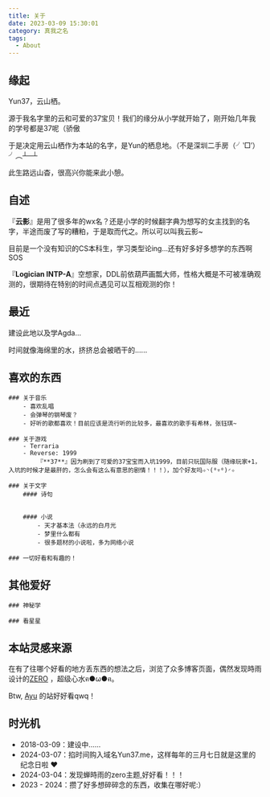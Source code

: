 ```yaml
---
title: 关于
date: 2023-03-09 15:30:01
category: 真我之名
tags:
  - About
---
```


## 缘起

Yun37，云山栖。

源于我名字里的云和可爱的37宝贝！我们的缘分从小学就开始了，刚开始几年我的学号都是37呢（骄傲

于是决定用云山栖作为本站的名字，是Yun的栖息地。（不是深圳二手房（╯‵□′）╯︵┴─┴

此生路远山杳，很高兴你能来此小憩。

## 自述

『**云影**』是用了很多年的wx名？还是小学的时候翻字典为想写的女主找到的名字，半途而废了写的糟粕，于是取而代之。所以可以叫我云影~

目前是一个没有知识的CS本科生，学习类型论ing...还有好多好多想学的东西啊SOS

『**Logician INTP-A**』空想家，DDL前依葫芦画瓢大师，性格大概是不可被准确观测的，很期待在特别的时间点遇见可以互相观测的你！

## 最近

建设此地以及学Agda...

时间就像海绵里的水，挤挤总会被晒干的......

## 喜欢的东西

    ### 关于音乐
        - 喜欢乱唱
        - 会弹琴的钢琴废？
        - 好听的歌都喜欢！目前应该是流行听的比较多，最喜欢的歌手有希林，张钰琪~
        
    ### 关于游戏
        - Terraria
        - Reverse: 1999
            『**37**』因为刷到了可爱的37宝宝而入坑1999，目前只玩国际服（随缘玩家+1，入坑的时候才是最肝的，怎么会有这么有意思的剧情！！！），加个好友吗✧◝(⁰▿⁰)◜✧

    ### 关于文字
        #### 诗句


        #### 小说 
            - 天才基本法（永远的白月光
            - 梦里什么都有
            - 很多题材的小说啦，多为网络小说

    ### 一切好看和有趣的！

## 其他爱好

    ### 神秘学

    ### 看星星

## 本站灵感来源

 在有了往哪个好看的地方丢东西的想法之后，浏览了众多博客页面，偶然发现時雨设计的[ZERO](https://github.com/chanshiyucx/zero) ，超级心水ฅ●ω●ฅ。

 Btw, [Ayu](https://ayu.land/about) 的站好好看qwq！

## 时光机

- 2018-03-09：建设中......
- 2024-03-07：掐时间购入域名Yun37.me，这样每年的三月七日就是这里的纪念日啦 ♥
- 2024-03-04：发现蝉時雨的zero主题,好好看！！！
- 2023 - 2024：攒了好多想碎碎念的东西，收集在哪好呢:）
